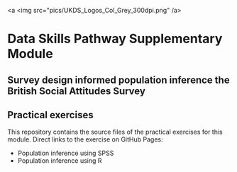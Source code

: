 <a <img src="pics/UKDS_Logos_Col_Grey_300dpi.png" /a>
# Data Skills Pathway Supplementary Module 
## Survey design informed population inference the British Social Attitudes Survey
## Practical exercises
This repository  contains the source files of the practical exercises for this module.
Direct links to the exercise on GitHub Pages:
- Population inference using SPSS
- Population inference using R

